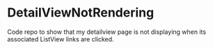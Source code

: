 # DetailViewNotRendering
Code repo to show that my detailview page is not displaying when its associated ListView links are clicked.
